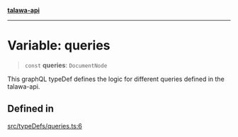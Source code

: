 [**talawa-api**](../../../README.md)

***

# Variable: queries

> `const` **queries**: `DocumentNode`

This graphQL typeDef defines the logic for different queries defined in the talawa-api.

## Defined in

[src/typeDefs/queries.ts:6](https://github.com/Suyash878/talawa-api/blob/b5a9d8b4a1ea678a3d6f5b710b3721f91a3052fc/src/typeDefs/queries.ts#L6)
